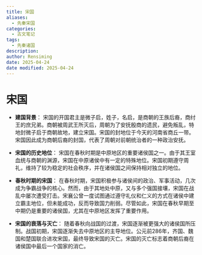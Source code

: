 ```yaml
---
title: 宋国
aliases:
  - 先秦宋国
categories:
  - 古文笔记
tags:
  - 先秦诸国
description: 
author: Rensiming
date: 2025-04-24
date modified: 2025-04-24
---
```


# 宋国


- **建国背景**： 宋国的开国君主是微子启，姓子，名启，是商朝的王族后裔，商纣王的庶兄弟。商朝被周武王所灭后，周朝为了安抚殷商的遗民，避免叛乱，特地封微子启于商朝故地，建立宋国。宋国的封地位于今天的河南省商丘一带。宋国因此成为商朝后裔的封国，代表了周朝对前朝统治者的一种政治安抚。
    
- **宋国的历史地位**： 宋国在春秋时期是中原地区的重要诸侯国之一。由于其王室血统与商朝的渊源，宋国在中原诸侯中有一定的特殊地位。宋国初期遵守周礼，维持了较为稳定的社会秩序，并在诸侯国之间保持相对独立的地位。
    
- **春秋时期的宋国**： 在春秋时期，宋国积极参与诸侯间的政治、军事活动，几次成为争霸战争的核心。然而，由于其地处中原，又与多个强国接壤，宋国在战乱中屡次遭受打击。宋襄公曾一度试图通过遵守礼仪和仁义的方式在诸侯中建立霸主地位，但未能成功，反而导致国力削弱。尽管如此，宋国在春秋早期至中期仍是重要的诸侯国，尤其在中原地区发挥了重要作用。
    
- **宋国的衰落与灭亡**： 随着春秋向战国的过渡，宋国逐渐被更强大的诸侯国所压制。战国初期，宋国逐渐失去中原地区的主导地位。公元前286年，齐国、魏国和楚国联合进攻宋国，最终导致宋国的灭亡。宋国的灭亡标志着商朝后裔在诸侯国中最后一个国家的消亡。